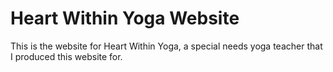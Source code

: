 # Heart Within Yoga Website

This is the website for Heart Within Yoga, a special needs yoga teacher
that I produced this website for.